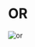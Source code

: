 # OR

![or](https://github.com/BorisKlco/breadboard.logic-gates/assets/122160506/fe264a22-bf39-4a9e-a9f1-d0c679685095)
